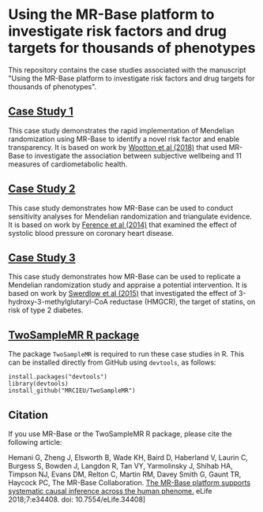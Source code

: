 # Using the MR-Base platform to investigate risk factors and drug targets for thousands of phenotypes

This repository contains the case studies associated with the manuscript "Using the MR-Base platform to investigate risk factors and drug targets for thousands of phenotypes".

## [Case Study 1](https://github.com/MRCIEU/mrbase_casestudies/tree/master/CaseStudy1)

This case study demonstrates the rapid implementation of Mendelian randomization using MR-Base to identify a novel risk factor and enable transparency. It is based on work by [Wootton et al (2018)](https://doi.org/10.1136/bmj.k3788) that used MR-Base to investigate the association between subjective wellbeing and 11 measures of cardiometabolic health.

## [Case Study 2](https://github.com/MRCIEU/mrbase_casestudies/tree/master/CaseStudy2)

This case study demonstrates how MR-Base can be used to conduct sensitivity analyses for Mendelian randomization and triangulate evidence. It is based on work by [Ference et al (2014)](https://doi.org/10.1161/HYPERTENSIONAHA.113.02734) that examined the effect of systolic blood pressure on coronary heart disease. 

## [Case Study 3](https://github.com/MRCIEU/mrbase_casestudies/tree/master/CaseStudy3)

This case study demonstrates how MR-Base can be used to replicate a Mendelian randomization study and appraise a potential intervention. It is based on work by [Swerdlow et al (2015)](https://doi.org/10.1016/S0140-6736(14)61183-1) that investigated the effect of 3-hydroxy-3-methylglutaryl-CoA reductase (HMGCR), the target of statins, on risk of type 2 diabetes.

## [TwoSampleMR R package](https://github.com/MRCIEU/TwoSampleMR)

The package `TwoSampleMR` is required to run these case studies in R. This can be installed directly from GitHub using `devtools`, as follows:

    install.packages("devtools")
    library(devtools)
    install_github("MRCIEU/TwoSampleMR")

## Citation

If you use MR-Base or the TwoSampleMR R package, please cite the following article:

Hemani G, Zheng J, Elsworth B, Wade KH, Baird D, Haberland V, Laurin C, Burgess S, Bowden J, Langdon R, Tan VY, Yarmolinsky J, Shihab HA, Timpson NJ, Evans DM, Relton C, Martin RM, Davey Smith G, Gaunt TR, Haycock PC, The MR-Base Collaboration. [The MR-Base platform supports systematic causal inference across the human phenome.](https://elifesciences.org/articles/34408) eLife 2018;7:e34408. doi: 10.7554/eLife.34408]
